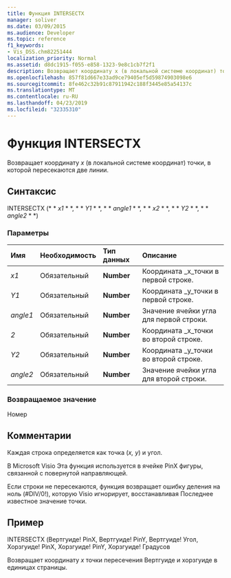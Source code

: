 ```yaml
---
title: Функция INTERSECTX
manager: soliver
ms.date: 03/09/2015
ms.audience: Developer
ms.topic: reference
f1_keywords:
- Vis_DSS.chm82251444
localization_priority: Normal
ms.assetid: d8dc1915-f055-e858-1323-9e8c1cb7f2f1
description: Возвращает координату x (в локальной системе координат) точки, в которой пересекаются две линии.
ms.openlocfilehash: 857f81d667e33ad9ce79405ef5d59874903098e6
ms.sourcegitcommit: 8fe462c32b91c87911942c188f3445e85a54137c
ms.translationtype: MT
ms.contentlocale: ru-RU
ms.lasthandoff: 04/23/2019
ms.locfileid: "32335310"
---
```

# <a name="intersectx-function"></a>Функция INTERSECTX

Возвращает координату *x* (в локальной системе координат) точки, в которой пересекаются две линии. 
  
## <a name="syntax"></a>Синтаксис

INTERSECTX (* * *x1* * *, * * *Y1* * *, * * *angle1* * *, * * *x2* * *, * * *Y2* * *, * * *angle2* * *) 
  
### <a name="parameters"></a>Параметры

|**Имя**|**Необходимость**|**Тип данных**|**Описание**|
|:-----|:-----|:-----|:-----|
| _x1_ <br/> |Обязательный  <br/> |**Number** <br/> |Координата _x_точки в первой строке.  <br/> |
| _Y1_ <br/> |Обязательный  <br/> |**Number** <br/> |Координата _y_точки в первой строке.  <br/> |
| _angle1_ <br/> |Обязательный  <br/> |**Number** <br/> | Значение ячейки угла для первой строки.  <br/> |
| _2_ <br/> |Обязательный  <br/> |**Number** <br/> |Координата _x_точки во второй строке.  <br/> |
| _Y2_ <br/> |Обязательный  <br/> |**Number** <br/> |Координата _y_точки во второй строке.  <br/> |
| _angle2_ <br/> |Обязательный  <br/> |**Number** <br/> |Значение ячейки угла для второй строки.  <br/> |
   
### <a name="return-value"></a>Возвращаемое значение

Номер
  
## <a name="remarks"></a>Комментарии

Каждая строка определяется как точка (*x, y*) и угол. 
  
В Microsoft Visio Эта функция используется в ячейке PinX фигуры, связанной с повернутой направляющей. 
  
Если строки не пересекаются, функция возвращает ошибку деления на ноль (#DIV/0!), которую Visio игнорирует, восстанавливая Последнее известное значение точки. 
  
## <a name="example"></a>Пример

INTERSECTX (Вертгуиде! PinX, Вертгуиде! PinY, Вертгуиде! Угол, Хорзгуиде! PinX, Хорзгуиде! PinY, Хорзгуиде! Градусов 
  
Возвращает координату *x* точки пересечения Вертгуиде и хорзгуиде в единицах страницы. 
  

